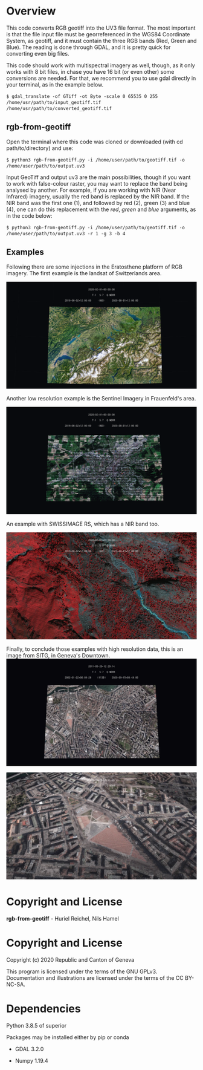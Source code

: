 # Overview

This code converts RGB geotiff into the UV3 file format. The most important is that the file input file must be georreferenced in the WGS84 Coordinate System, as geotiff, and it must contain the three RGB bands (Red, Green and Blue). The reading is done through GDAL, and it is pretty quick for converting even big files. 

This code should work with multispectral imagery as well, though, as it only works with 8 bit files, in chase you have 16 bit (or even other) some conversions are needed. For that, we recommend you to use gdal directly in your terminal, as in the example below.

```
$ gdal_translate -of GTiff -ot Byte -scale 0 65535 0 255 /home/usr/path/to/input_geotiff.tif /home/usr/path/to/converted_geotiff.tif
```

## rgb-from-geotiff

Open the terminal where this code was cloned or downloaded (with cd path/to/directory) and use:

```
$ python3 rgb-from-geotiff.py -i /home/user/path/to/geotiff.tif -o /home/user/path/to/output.uv3
```

Input GeoTiff and output uv3 are the main possibilities, though if you want to work with false-colour raster, you may want to replace the band being analysed by another. For example, if you are working with NIR (Near Infrared) imagery, usually the red band is replaced by the NIR band. If the NIR band was the first one (1), and followed by red (2), green (3) and blue (4), one can do this replacement with the *red*, *green* and *blue* arguments, as in the code below:

```
$ python3 rgb-from-geotiff.py -i /home/user/path/to/geotiff.tif -o /home/user/path/to/output.uv3 -r 1 -g 3 -b 4
```
## Examples

Following there are some injections in the Eratosthene platform of RGB imagery. The first example is the landsat of Switzerlands area.

![](landsat.png)

Another low resolution example is the Sentinel Imagery in Frauenfeld's area.

![](sentinel.png)

An example with SWISSIMAGE RS, which has a NIR band too.

![](swissimagers.png)

Finally, to conclude those examples with high resolution data, this is an image from SITG, in Geneva's Downtown.
![](geneva.png)

![](geneva_zoom.png)

# Copyright and License

**rgb-from-geotiff** - Huriel Reichel, Nils Hamel <br >

# Copyright and License
Copyright (c) 2020 Republic and Canton of Geneva

This program is licensed under the terms of the GNU GPLv3. Documentation and illustrations are licensed under the terms of the CC BY-NC-SA.

# Dependencies

Python 3.8.5 of superior

Packages may be installed either by pip or conda

* GDAL 3.2.0

* Numpy 1.19.4
